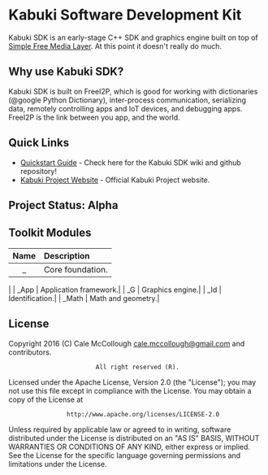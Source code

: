 # Kabuki Software Development Kit
Kabuki SDK is an early-stage C++ SDK and graphics engine built on top of [Simple Free Media Layer](http://www.sfml-dev.org/). At this point it doesn't really do much.

## Why use Kabuki SDK?

Kabuki SDK is built on FreeI2P, which is good for working with dictionaries (@google Python Dictionary), inter-process communication, serializing data, remotely controlling apps and IoT devices, and debugging apps. FreeI2P is the link between you app, and the world.

## Quick Links
* [Quickstart Guide](https://github.com/Kabuki-Toolkit/Kabuki-SDK/wiki/Quickstart-Guide.md) - 
    Check here for the Kabuki SDK wiki and github repository!
* [Kabuki Project Website](https://kabuki-project.github.io/) - Official Kabuki Project website.

## Project Status: Alpha

## Toolkit Modules
| Name    | Description |
|:-------:|:------------|
| _       | Core foundation.|
| 
| _App    | Application framework.|
| _G      | Graphics engine.|
| _Id     | Identification.|
| _Math   | Math and geometry.|

## License ##
Copyright 2016 (C) Cale McCollough <cale.mccollough@gmail.com> and contributors.

                            All right reserved (R).

Licensed under the Apache License, Version 2.0 (the "License"); you may not use this file except in 
compliance with the License. You may obtain a copy of the License at

                    http://www.apache.org/licenses/LICENSE-2.0

Unless required by applicable law or agreed to in writing, software distributed under the License 
is distributed on an "AS IS" BASIS, WITHOUT WARRANTIES OR CONDITIONS OF ANY KIND, either express or 
implied. See the License for the specific language governing permissions and limitations under the 
License.
